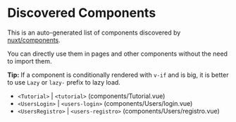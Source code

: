 # Discovered Components

This is an auto-generated list of components discovered by [nuxt/components](https://github.com/nuxt/components).

You can directly use them in pages and other components without the need to import them.

**Tip:** If a component is conditionally rendered with `v-if` and is big, it is better to use `Lazy` or `lazy-` prefix to lazy load.

- `<Tutorial>` | `<tutorial>` (components/Tutorial.vue)
- `<UsersLogin>` | `<users-login>` (components/Users/login.vue)
- `<UsersRegistro>` | `<users-registro>` (components/Users/registro.vue)
